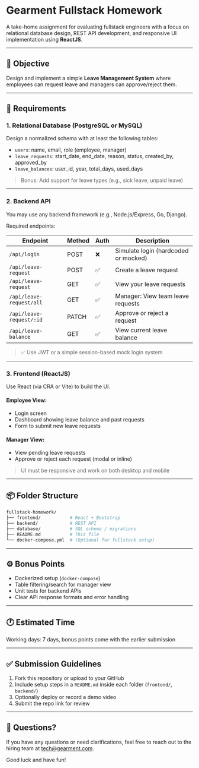 # Gearment Fullstack Homework

A take-home assignment for evaluating fullstack engineers with a focus on relational database design, REST API development, and responsive UI implementation using **ReactJS**.

---

## 📘 Objective

Design and implement a simple **Leave Management System** where employees can request leave and managers can approve/reject them.

---

## 🧠 Requirements

### 1. Relational Database (PostgreSQL or MySQL)

Design a normalized schema with at least the following tables:

- `users`: name, email, role (employee, manager)
- `leave_requests`: start_date, end_date, reason, status, created_by, approved_by
- `leave_balances`: user_id, year, total_days, used_days

> Bonus: Add support for leave types (e.g., sick leave, unpaid leave)

---

### 2. Backend API

You may use any backend framework (e.g., Node.js/Express, Go, Django).

Required endpoints:

| Endpoint                     | Method | Auth | Description                          |
|-----------------------------|--------|------|--------------------------------------|
| `/api/login`                | POST   | ❌    | Simulate login (hardcoded or mocked) |
| `/api/leave-request`        | POST   | ✅    | Create a leave request               |
| `/api/leave-request`        | GET    | ✅    | View your leave requests             |
| `/api/leave-request/all`    | GET    | ✅    | Manager: View team leave requests    |
| `/api/leave-request/:id`    | PATCH  | ✅    | Approve or reject a request          |
| `/api/leave-balance`        | GET    | ✅    | View current leave balance           |

> ✅ Use JWT or a simple session-based mock login system

---

### 3. Frontend (ReactJS)

Use React (via CRA or Vite) to build the UI.

#### Employee View:
- Login screen
- Dashboard showing leave balance and past requests
- Form to submit new leave requests

#### Manager View:
- View pending leave requests
- Approve or reject each request (modal or inline)

> UI must be responsive and work on both desktop and mobile

---

## 📦 Folder Structure

```sh
fullstack-homework/
├── frontend/           # React + Bootstrap
├── backend/            # REST API
├── database/           # SQL schema / migrations
├── README.md           # This file
└── docker-compose.yml  # (Optional for fullstack setup)
```

---

## ⚙️ Bonus Points

- Dockerized setup (`docker-compose`)
- Table filtering/search for manager view
- Unit tests for backend APIs
- Clear API response formats and error handling

---

## 🕐 Estimated Time

Working days: 7 days, bonus points come with the earlier submission

---

## ✅ Submission Guidelines

1. Fork this repository or upload to your GitHub
2. Include setup steps in a `README.md` inside each folder (`frontend/`, `backend/`)
3. Optionally deploy or record a demo video
4. Submit the repo link for review

---

## 📮 Questions?

If you have any questions or need clarifications, feel free to reach out to the hiring team at tech@gearment.com.

Good luck and have fun!
